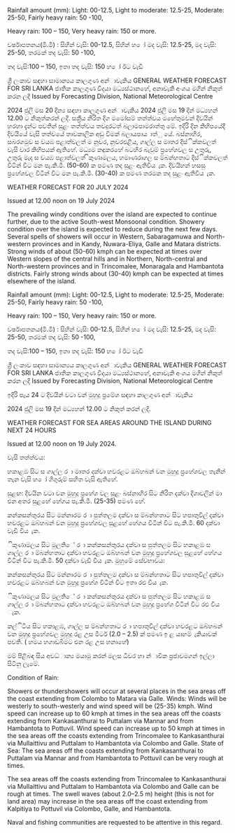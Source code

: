 Rainfall amount (mm): Light: 00-12.5, Light to moderate: 12.5-25, Moderate: 25-50, Fairly heavy rain: 50 -100,

Heavy rain: 100 – 150, Very heavy rain: 150 or more.

වර්ෂාපතනය(මි.මී) : සිහින් වැසි: 00-12.5, සිහින් හ ෝ මද වැසි: 12.5-25, මද වැසි: 25-50, තරමක් තද වැසි: 50 -100,

තද වැසි:100 – 150, ඉතා තද වැසි: 150 හ ෝ ඊට වැඩි

ශ්‍රී ලංකාව සඳහා සාමාන්‍යය කාලගුණ අන්‍ාවැකිය GENERAL WEATHER FORECAST FOR SRI LANKA ජාතික කාලගුණ විදයා මධ්‍යස්ථානහේ, අනාවැකි අංශය මගින් නිකුත් කරන ලදි Issued by Forecasting Division, National Meteorological Centre

2024 ජුලි මස 20 දින්‍ය සඳහා කාලගුණ අන්‍ාවැකිය 2024 ජුලි මස 19 දින්‍ මධ්‍යහන්‍ 12.00 ට නිකුත්කරන්‍ ලදි. සක්‍රීය නිරිත දිග මමෝසම් තත්ත්වය මහේතුමවන් දිවයින්‍ හරහා දැන්‍ට පවතින්‍ සුළං තත්ත්වය තවදුරටත් බලාමපාමරාත්තු මේ. ඉදිරි දින කිහිපයේදී දිවයියේ වැසි තත්වයේ තාවකාලික අඩු වීමක් බලායපාය ාත්ු යේ. බස්නාහිර, සබරගමුව ස වයඹ පළාත්වලත් ම නුවර, නුවරඑළිය, ගාල්ල ස මාතර දිස්ික්කවලත් වැසි වාර කිහිපයක් ඇතිහේ. මධ්‍යම කඳුකරහේ බටහිර බැවුම් ප්‍රහේශවල ස උතුරු, උතුරු මැද ස වයඹ පළාත්වලත් ිකුණාමලය, හමාණරාගල ස ම්බන්හතාට දිස්ික්කවලත් විටින් විට මන පැ.කි.මී. (50-60) ක පමණ තද සුළං ඇතිවිය ැක. දිවයිහන් හසසු ප්‍රහේශවල විටින් විට මන පැ.කි.මී. (30-40) ක පමණ තරමක තද සුළං ඇතිවිය ැක.

WEATHER FORECAST FOR 20 JULY 2024

Issued at 12.00 noon on 19 July 2024

The prevailing windy conditions over the island are expected to continue further, due to the active South-west Monsoonal condition. Showery condition over the island is expected to reduce during the next few days. Several spells of showers will occur in Western, Sabaragamuwa and North-western provinces and in Kandy, Nuwara-Eliya, Galle and Matara districts. Strong winds of about (50-60) kmph can be expected at times over Western slopes of the central hills and in Northern, North-central and North-western provinces and in Trincomalee, Monaragala and Hambantota districts. Fairly strong winds about (30-40) kmph can be expected at times elsewhere of the island.

Rainfall amount (mm): Light: 00-12.5, Light to moderate: 12.5-25, Moderate: 25-50, Fairly heavy rain: 50 -100,

Heavy rain: 100 – 150, Very heavy rain: 150 or more.

වර්ෂාපතනය(මි.මී) : සිහින් වැසි: 00-12.5, සිහින් හ ෝ මද වැසි: 12.5-25, මද වැසි: 25-50, තරමක් තද වැසි: 50 -100,

තද වැසි:100 – 150, ඉතා තද වැසි: 150 හ ෝ ඊට වැඩි

ශ්‍රී ලංකාව සඳහා සාමාන්‍යය කාලගුණ අන්‍ාවැකිය GENERAL WEATHER FORECAST FOR SRI LANKA ජාතික කාලගුණ විදයා මධ්‍යස්ථානහේ, අනාවැකි අංශය මගින් නිකුත් කරන ලදි Issued by Forecasting Division, National Meteorological Centre

ඉදිරි පැය 24 ට දිවයින්‍ වටා වන්‍ මුහුදු ප්‍රමේශ සඳහා කාලගුණ අන්‍ාවැකිය

2024 ජුලි මස 19 දින්‍ මධ්‍යහන්‍ 12.00 ට නිකුත් කරන්‍ ලදි.

WEATHER FORECAST FOR SEA AREAS AROUND THE ISLAND DURING NEXT 24 HOURS

Issued at 12.00 noon on 19 July 2024.

වැසි තත්ත්වය:

හකාළඹ සිට ස ගාල්ල ර ා මාතර දක්වා හවරළට ඔබ්හබන් වන මුහුදු ප්‍රහේශවල තැනින් තැන වැසි හ ෝ ගිගුරුම් සහිත වැසි ඇතිහේ.

සුළඟ: දිවයින වටා වන මුහුදු ප්‍රහේශ වල සුළං බස්නාහිර සිට නිරිත දක්වා දිශාවලින් මා එන අතර සුළහේ හේගය පැ.කි.මී. (25-35) පමණ හේ.

කන්කසන්තුරය සිට මන්නාරම ර ා පුත්තලම දක්වා ස ම්බන්හතාට සිට හපාතුවිල් දක්වා හවරළට ඔබ්හබන් වන මුහුදු ප්‍රහේශවල සුළහේ හේගය විටින් විට පැ.කි.මී. 60 දක්වා වැඩි විය ැක.

ිකුණාමලය සිට මුලතිේ ර ා කන්කසන්තුරය දක්වා ස පුත්තලම සිට හකාළඹ ස ගාල්ල ර ා ම්බන්හතාට දක්වා හවරළට ඔබ්හබන් වන මුහුදු ප්‍රහේශවල සුළහේ හේගය විටින් විට පැ.කි.මී. 50 දක්වා වැඩි විය ැක. මුහුමේ සේවභාවය:

කන්කසන්තුරය සිට මන්නාරම ර ා පුත්තලම දක්වා ස ම්බන්හතාට සිට හපාතුවිල් දක්වා හවරළට ඔබ්හබන් වන මුහුදු ප්‍රහේශ විටින් විට ඉතා රළු විය ැක.

ිකුණාමලය සිට මුලතිේ ර ා කන්කසන්තුරය දක්වා ස පුත්තලම සිට හකාළඹ ස ගාල්ල ර ා ම්බන්හතාට දක්වා හවරළට ඔබ්හබන් වන මුහුදු ප්‍රහේශ විටින් විට රළු විය ැක.

කල්ිටිය සිට හකාළඹ, ගාල්ල ස ම්බන්හතාට ර ා හපාතුවිල් දක්වා හවරළට ඔබ්හබන් වන මුහුදු ප්‍රහේශවල මුහුදු රළ උස මීටර් (2.0 – 2.5) ක් පමණ ඉ ළ යාහම් ැකියාවක් පවතී. ( හමය හගාඩබිමට එන රළ උස හනාහේ)

මම් පිළිබඳ සිය අවධ්‍ාන්‍ය මයාමු කරන්‍ මලස ධීවර හා න්‍ාවික ප්‍රජාවමගන් ඉල්ලා සිටිනු ලැමේ.

Condition of Rain:

Showers or thundershowers will occur at several places in the sea areas off the coast extending from Colombo to Matara via Galle. Winds: Winds will be westerly to south-westerly and wind speed will be (25-35) kmph. Wind speed can increase up to 60 kmph at times in the sea areas off the coasts extending from Kankasanthurai to Puttalam via Mannar and from Hambantota to Pottuvil. Wind speed can increase up to 50 kmph at times in the sea areas off the coasts extending from Trincomalee to Kankasanthurai via Mullaittivu and Puttalam to Hambantota via Colombo and Galle. State of Sea: The sea areas off the coasts extending from Kankasanthurai to Puttalam via Mannar and from Hambantota to Pottuvil can be very rough at times.

The sea areas off the coasts extending from Trincomalee to Kankasanthurai via Mullaittivu and Puttalam to Hambantota via Colombo and Galle can be rough at times. The swell waves (about 2.0–2.5 m) height (this is not for land area) may increase in the sea areas off the coast extending from Kalpitiya to Pottuvil via Colombo, Galle, and Hambantota.

Naval and fishing communities are requested to be attentive in this regard.